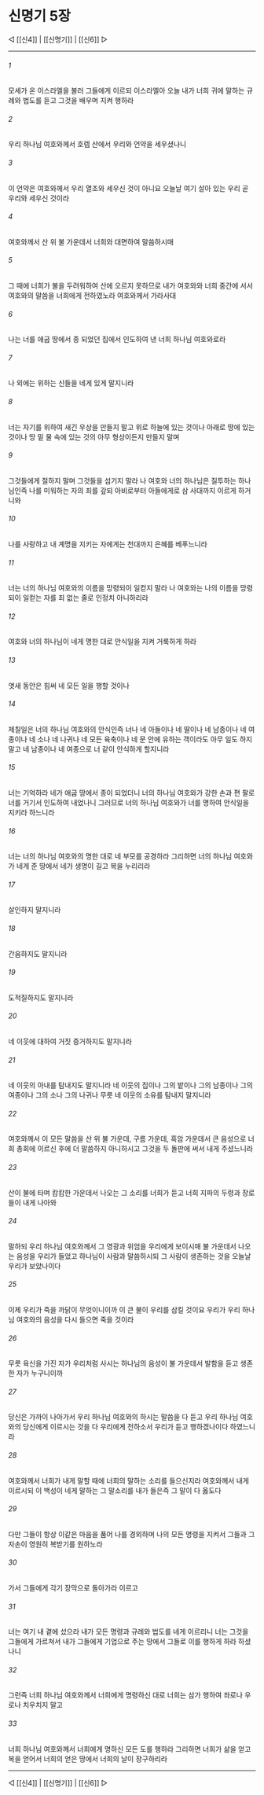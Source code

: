 # 신명기 5장

◁ [[신4]] | [[신명기]] | [[신6]] ▷
***

###### 1
모세가 온 이스라엘을 불러 그들에게 이르되 이스라엘아 오늘 내가 너희 귀에 말하는 규례와 법도를 듣고 그것을 배우며 지켜 행하라

###### 2
우리 하나님 여호와께서 호렙 산에서 우리와 언약을 세우셨나니

###### 3
이 언약은 여호와께서 우리 열조와 세우신 것이 아니요 오늘날 여기 살아 있는 우리 곧 우리와 세우신 것이라

###### 4
여호와께서 산 위 불 가운데서 너희와 대면하여 말씀하시매

###### 5
그 때에 너희가 불을 두려워하여 산에 오르지 못하므로 내가 여호와와 너희 중간에 서서 여호와의 말씀을 너희에게 전하였노라 여호와께서 가라사대

###### 6
나는 너를 애굽 땅에서 종 되었던 집에서 인도하여 낸 너희 하나님 여호와로라

###### 7
나 외에는 위하는 신들을 네게 있게 말지니라

###### 8
너는 자기를 위하여 새긴 우상을 만들지 말고 위로 하늘에 있는 것이나 아래로 땅에 있는 것이나 땅 밑 물 속에 있는 것의 아무 형상이든지 만들지 말며

###### 9
그것들에게 절하지 말며 그것들을 섬기지 말라 나 여호와 너의 하나님은 질투하는 하나님인즉 나를 미워하는 자의 죄를 갚되 아비로부터 아들에게로 삼 사대까지 이르게 하거니와

###### 10
나를 사랑하고 내 계명을 지키는 자에게는 천대까지 은혜를 베푸느니라

###### 11
너는 너의 하나님 여호와의 이름을 망령되이 일컫지 말라 나 여호와는 나의 이름을 망령되이 일컫는 자를 죄 없는 줄로 인정치 아니하리라

###### 12
여호와 너의 하나님이 네게 명한 대로 안식일을 지켜 거룩하게 하라

###### 13
엿새 동안은 힘써 네 모든 일을 행할 것이나

###### 14
제칠일은 너의 하나님 여호와의 안식인즉 너나 네 아들이나 네 딸이나 네 남종이나 네 여종이나 네 소나 네 나귀나 네 모든 육축이나 네 문 안에 유하는 객이라도 아무 일도 하지 말고 네 남종이나 네 여종으로 너 같이 안식하게 할지니라

###### 15
너는 기억하라 네가 애굽 땅에서 종이 되었더니 너의 하나님 여호와가 강한 손과 편 팔로 너를 거기서 인도하여 내었나니 그러므로 너의 하나님 여호와가 너를 명하여 안식일을 지키라 하느니라

###### 16
너는 너의 하나님 여호와의 명한 대로 네 부모를 공경하라 그리하면 너의 하나님 여호와가 네게 준 땅에서 네가 생명이 길고 복을 누리리라

###### 17
살인하지 말지니라

###### 18
간음하지도 말지니라

###### 19
도적질하지도 말지니라

###### 20
네 이웃에 대하여 거짓 증거하지도 말지니라

###### 21
네 이웃의 아내를 탐내지도 말지니라 네 이웃의 집이나 그의 밭이나 그의 남종이나 그의 여종이나 그의 소나 그의 나귀나 무릇 네 이웃의 소유를 탐내지 말지니라

###### 22
여호와께서 이 모든 말씀을 산 위 불 가운데, 구름 가운데, 흑암 가운데서 큰 음성으로 너희 총회에 이르신 후에 더 말씀하지 아니하시고 그것을 두 돌판에 써서 내게 주셨느니라

###### 23
산이 불에 타며 캄캄한 가운데서 나오는 그 소리를 너희가 듣고 너희 지파의 두령과 장로들이 내게 나아와

###### 24
말하되 우리 하나님 여호와께서 그 영광과 위엄을 우리에게 보이시매 불 가운데서 나오는 음성을 우리가 들었고 하나님이 사람과 말씀하시되 그 사람이 생존하는 것을 오늘날 우리가 보았나이다

###### 25
이제 우리가 죽을 까닭이 무엇이니이까 이 큰 불이 우리를 삼킬 것이요 우리가 우리 하나님 여호와의 음성을 다시 들으면 죽을 것이라

###### 26
무릇 육신을 가진 자가 우리처럼 사시는 하나님의 음성이 불 가운데서 발함을 듣고 생존한 자가 누구니이까

###### 27
당신은 가까이 나아가서 우리 하나님 여호와의 하시는 말씀을 다 듣고 우리 하나님 여호와의 당신에게 이르시는 것을 다 우리에게 전하소서 우리가 듣고 행하겠나이다 하였느니라

###### 28
여호와께서 너희가 내게 말할 때에 너희의 말하는 소리를 들으신지라 여호와께서 내게 이르시되 이 백성이 네게 말하는 그 말소리를 내가 들은즉 그 말이 다 옳도다

###### 29
다만 그들이 항상 이같은 마음을 품어 나를 경외하며 나의 모든 명령을 지켜서 그들과 그 자손이 영원히 복받기를 원하노라

###### 30
가서 그들에게 각기 장막으로 돌아가라 이르고

###### 31
너는 여기 내 곁에 섰으라 내가 모든 명령과 규례와 법도를 네게 이르리니 너는 그것을 그들에게 가르쳐서 내가 그들에게 기업으로 주는 땅에서 그들로 이를 행하게 하라 하셨나니

###### 32
그런즉 너희 하나님 여호와께서 너희에게 명령하신 대로 너희는 삼가 행하여 좌로나 우로나 치우치지 말고

###### 33
너희 하나님 여호와께서 너희에게 명하신 모든 도를 행하라 그리하면 너희가 삶을 얻고 복을 얻어서 너희의 얻은 땅에서 너희의 날이 장구하리라

***
◁ [[신4]] | [[신명기]] | [[신6]] ▷